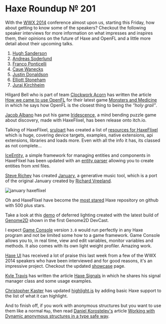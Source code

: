 [_template]: roundup.html
[“”]: a ""
# Haxe Roundup № 201

With the [WWX 2014] conference almost upon us, starting this Friday, how about getting to
know some of the speakers? Checkout the following speaker interviews for more information
on what impresses and inspires them, their opinions on the future of Haxe and OpenFL
and a little more detail about their upcoming talks.

1. [Hugh Sanderson]
2. [Andreas Soderlund]
3. [Franco Ponticelli]
4. [Caue Wanecks]
5. [Justin Donaldson]
6. [Elliott Stoneham]
7. [Juraj Kirchheim]

Hilgard Bell who is part of team [Clockwork Acorn][tw1] has written the article [How we
came to use OpenFL][a1] for their latest game [Monsters and Medicine][l1] in which
he says how OpenFL is the closest thing to being the _“holy grail”_.

[Jacob Albano][tw2] has put his game [Iridescence][l2], a mind bending puzzle game
about discovery, made with HaxeFlixel, has been release onto itch.io.

Talking of HaxeFlixel, [sruloart][g1] has created a list of [resources for HaxeFlixel][l3]
which is huge, covering device targets, examples, native extensions, api extensions,
libraries and loads more. Even with all the info it has, its classed as not complete...

[IceEntity][l4], a simple framework for managing entities and components in HaxeFlixel
has been updated with an [entity parser][l5] allowing you to create entities from xml
files.

[Steve Richey][l10] has created [January][l11], a generative music tool, which is a 
port of the original January created by [Richard Vreeland][l12].

![january haxeflixel](/img/january-haxeflixel.png "January a generative music tool")

Oh and HaxeFlixel have become the [most stared][l6] Haxe repository on github with 500
plus stars.

Take a look at this [demo][d1] of deferred lighting created with the latest build of 
[Genome2D] shown in the first Genome2D DevCast.

I expect [Game Console] version `3.0` would run perfectly in any Haxe program and not
be limited some how to a game framework. Game Console allows you to, in real time, view
and edit variables, monitor variables and methods. It also comes with its own light 
weight profiler. Amazing work.

[Haxe UI] has received a lot of praise this last week from a few of the WWX 2014
speakers who have been interviewed and for good reasons, it's an impressive project.
Checkout the updated [showcase][l7] page.

[Kyle Travis][tw3] has written the article [Haxe Signals][l8] in which he shares his
signal manager class and some usage examples.

[Christopher Kaster][g2] has updated [highlight.js][l9] by adding basic Haxe support to
the list of what it can highlight.

And to finish off, if you work with anonymous structures but you want to use them
like a normal `Map`, then read [Daniel Korostelev's][tw4] article [Working with Dynamic
anonymous structures in a type safe way][l13].

[haxe ui]: http://haxeui.org/ "Haxe UI"
[game console]: https://github.com/ProG4mr/gameconsole "GameConsole on Github"
[d1]: https://www.youtube.com/watch?v=qXMnQH0iAgE "Genome2D Deferred Lighting Demo"
[Genome2D]: http://build.genome2d.com/haxe/ "Genome2D Haxe builds"
[wwx 2014]: http://wwx.silexlabs.org/2014/ "The WWX 2014 Haxe Conference"
[hugh sanderson]: http://haxe.io/wwx/2014/Hugh-Sanderson/ "Hugh Sanderson's Haxe WWX 2014 Speaker Interview"
[Andreas Soderlund]: http://haxe.io/wwx/2014/Andreas-Solderlund/ "Andreas Soderlund's Haxe WWX 2014 Speaker Interview"
[Franco Ponticelli]: http://haxe.io/wwx/2014/Franco-Ponticelli/ "Franco Ponticelli's Haxe WWX 2014 Speaker Interview"
[Caue Wanecks]: http://haxe.io/wwx/2014/Caue-Waneck/ "Caue Wanecks's Haxe WWX 2014 Speaker Interview"
[Justin Donaldson]: http://haxe.io/wwx/2014/Justin-Donaldson/ "Justin Donaldson's Haxe WWX 2014 Speaker Interview"
[Elliott Stoneham]: http://haxe.io/wwx/2014/Elliott-Stoneham/ "Elliott Stoneham's Haxe WWX 2014 Speaker Interview"
[Juraj Kirchheim]: http://haxe.io/wwx/2014/Juraj-Kirchheim/ "Juraj Kirchheim's Haxe WWX 2014 Speaker Interview"

[tw1]: https://twitter.com/ClockworkAcorn "@ClockworkAcorn"
[tw2]: https://twitter.com/jacobalbano "@jacobalbano"
[tw3]: https://twitter.com/kmakai "@kmakai"
[tw4]: https://twitter.com/nadako "@nadako"

[a1]: http://clockworkacorn.com/2014/05/how-we-came-to-use-openfl/ "How we came to use OpenFL"

[g1]: https://github.com/sruloart "@sruloart"
[g2]: https://github.com/kasoki "@kasoki"

[l1]: http://clockworkacorn.com/games/monsters-and-medicine/ "Monsters and Medicine"
[l2]: http://jacobalbano.itch.io/iridescence "Iridescence"
[l3]: https://github.com/sruloart/External-Resources-for-HaxeFlixel "Resources for HaxeFlixel"
[l4]: https://github.com/NicoM1/IceEntity "IceEntity on Github"
[l5]: https://github.com/NicoM1/IceEntity#-entity-parser "IceEntity Entity Parser"
[l6]: https://twitter.com/HaxeFlixel/status/467043448491896832 "HaxeFlixel reaches 500+ Stars"
[l7]: http://haxeui.org/showcase.jsp "HaxeUI Showcase"
[l8]: http://kylemtravis.com/blog/haxe-signals/ "Haxe Signals"
[l9]: https://github.com/kasoki/highlight.js "HighLight.js"
[l10]: http://www.steverichey.com/
[l11]: https://github.com/steverichey/january "January on Github"
[l12]: http://www.richvreeland.com/ 
[l13]: http://nadako.tumblr.com/post/86393684765/haxe-working-with-dynamic-anonymous-structures-in-a "Working with Dynamic anonymous structures in a type safe way"


